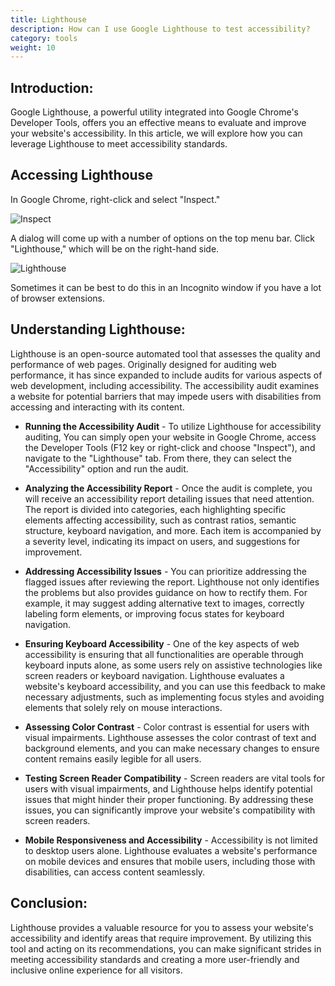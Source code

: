 ```yaml
---
title: Lighthouse 
description: How can I use Google Lighthouse to test accessibility? 
category: tools
weight: 10
---
```


##  Introduction:

Google Lighthouse, a powerful utility integrated into Google Chrome's Developer Tools, offers you an effective means to evaluate and improve your website's accessibility. In this article, we will explore how you can leverage Lighthouse to meet accessibility standards.

## Accessing Lighthouse 

In Google Chrome, right-click and select "Inspect." 

![Inspect](/images/browser_inspect.png)

A dialog will come up with a number of options on the top menu bar.  Click "Lighthouse," which will be on the right-hand side.

![Lighthouse](/images/lighthouse.png)

Sometimes it can be best to do this in an Incognito window if you have a lot of browser extensions. 

## Understanding Lighthouse:

Lighthouse is an open-source automated tool that assesses the quality and performance of web pages. Originally designed for auditing web performance, it has since expanded to include audits for various aspects of web development, including accessibility. The accessibility audit examines a website for potential barriers that may impede users with disabilities from accessing and interacting with its content.

* **Running the Accessibility Audit** - To utilize Lighthouse for accessibility auditing, You can simply open your website in Google Chrome, access the Developer Tools (F12 key or right-click and choose "Inspect"), and navigate to the "Lighthouse" tab. From there, they can select the "Accessibility" option and run the audit.

* **Analyzing the Accessibility Report** - Once the audit is complete, you will receive an accessibility report detailing issues that need attention. The report is divided into categories, each highlighting specific elements affecting accessibility, such as contrast ratios, semantic structure, keyboard navigation, and more. Each item is accompanied by a severity level, indicating its impact on users, and suggestions for improvement.

* **Addressing Accessibility Issues** - You can prioritize addressing the flagged issues after reviewing the report. Lighthouse not only identifies the problems but also provides guidance on how to rectify them. For example, it may suggest adding alternative text to images, correctly labeling form elements, or improving focus states for keyboard navigation.

* **Ensuring Keyboard Accessibility** - One of the key aspects of web accessibility is ensuring that all functionalities are operable through keyboard inputs alone, as some users rely on assistive technologies like screen readers or keyboard navigation. Lighthouse evaluates a website's keyboard accessibility, and you can use this feedback to make necessary adjustments, such as implementing focus styles and avoiding elements that solely rely on mouse interactions.
* **Assessing Color Contrast** - Color contrast is essential for users with visual impairments. Lighthouse assesses the color contrast of text and background elements, and you can make necessary changes to ensure content remains easily legible for all users.

* **Testing Screen Reader Compatibility** - Screen readers are vital tools for users with visual impairments, and Lighthouse helps identify potential issues that might hinder their proper functioning. By addressing these issues, you can significantly improve your website's compatibility with screen readers.

* **Mobile Responsiveness and Accessibility** - Accessibility is not limited to desktop users alone. Lighthouse evaluates a website's performance on mobile devices and ensures that mobile users, including those with disabilities, can access content seamlessly.

## Conclusion:

Lighthouse provides a valuable resource for you to assess your website's accessibility and identify areas that require improvement. By utilizing this tool and acting on its recommendations, you can make significant strides in meeting accessibility standards and creating a more user-friendly and inclusive online experience for all visitors.
